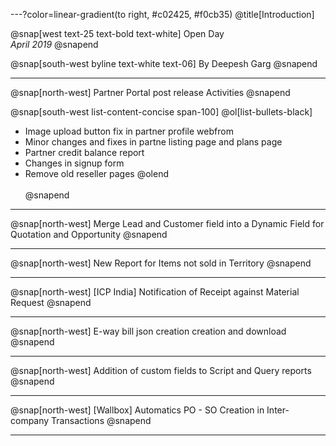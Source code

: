 ---?color=linear-gradient(to right, #c02425, #f0cb35)
@title[Introduction]

@snap[west text-25 text-bold text-white]
Open Day<br>*April 2019*
@snapend

@snap[south-west byline text-white text-06]
By Deepesh Garg
@snapend

---
@snap[north-west]
Partner Portal post release Activities
@snapend

@snap[south-west list-content-concise span-100]
@ol[list-bullets-black]
- Image upload button fix in partner profile webfrom
- Minor changes and fixes in partne listing page and plans page
- Partner credit balance report
- Changes in signup form
- Remove old reseller pages
@olend
<br><br>
@snapend

---
@snap[north-west]
Merge Lead and Customer field into a Dynamic Field for Quotation and Opportunity
@snapend

---

@snap[north-west]
New Report for Items not sold in Territory
@snapend

---

@snap[north-west]
[ICP India] Notification of Receipt against Material Request
@snapend

---

@snap[north-west]
E-way bill json creation creation and download
@snapend

---

@snap[north-west]
Addition of custom fields to Script and Query reports
@snapend

---

@snap[north-west]
[Wallbox] Automatics PO - SO Creation in Inter-company Transactions
@snapend

---





